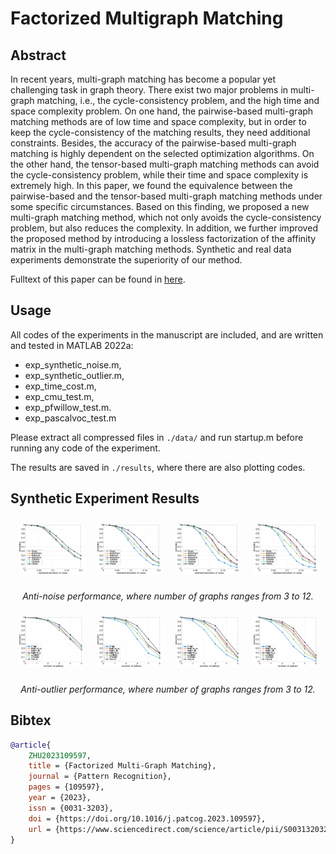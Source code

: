 # Factorized Multigraph Matching

## Abstract

In recent years, multi-graph matching has become a popular yet challenging task in graph theory. There exist two major problems in multi-graph matching, i.e., the cycle-consistency problem, and the high time and space complexity problem. On one hand, the pairwise-based multi-graph matching methods are of low time and space complexity, but in order to keep the cycle-consistency of the matching results, they need additional constraints. Besides, the accuracy of the pairwise-based multi-graph matching is highly dependent on the selected optimization algorithms. On the other hand, the tensor-based multi-graph matching methods can avoid the cycle-consistency problem, while their time and space complexity is extremely high. In this paper, we found the equivalence between the pairwise-based and the tensor-based multi-graph matching methods under some specific circumstances. Based on this finding, we proposed a new multi-graph matching method, which not only avoids the cycle-consistency problem, but also reduces the complexity. In addition, we further improved the proposed method by introducing a lossless factorization of the affinity matrix in the multi-graph matching methods. Synthetic and real data experiments demonstrate the superiority of our method.

Fulltext of this paper can be found in [here](FMGM.pdf).

## Usage

All codes of the experiments in the manuscript are included, and are written and tested in MATLAB 2022a:

- exp_synthetic_noise.m,
- exp_synthetic_outlier.m,
- exp_time_cost.m,
- exp_cmu_test.m,
- exp_pfwillow_test.m.
- exp_pascalvoc_test.m

Please extract all compressed files in `./data/` and run startup.m before running any code of the experiment.

The results are saved in `./results`, where there are also plotting codes.

## Synthetic Experiment Results

<div align=center>
    <img width=20% style=margin:2% src="assets/acc_3_noise.png">
    <img width=20% style=margin:2% src="assets/acc_6_noise.png">
    <img width=20% style=margin:2% src="assets/acc_9_noise.png">
    <img width=20% style=margin:2% src="assets/acc_12_noise.png">
    <p>
        <em>Anti-noise performance, where number of graphs ranges from 3 to 12.</em>
    </p>
</div>

<div align=center>
    <img width=20% style=margin:2% src="assets/acc_3_outlier.png">
    <img width=20% style=margin:2% src="assets/acc_6_outlier.png">
    <img width=20% style=margin:2% src="assets/acc_9_outlier.png">
    <img width=20% style=margin:2% src="assets/acc_12_outlier.png">
    <p>
        <em>Anti-outlier performance, where number of graphs ranges from 3 to 12.</em>
    </p>
</div>

## Bibtex

```bib
@article{
    ZHU2023109597,
    title = {Factorized Multi-Graph Matching},
    journal = {Pattern Recognition},
    pages = {109597},
    year = {2023},
    issn = {0031-3203},
    doi = {https://doi.org/10.1016/j.patcog.2023.109597},
    url = {https://www.sciencedirect.com/science/article/pii/S0031320323002984}
}
```
